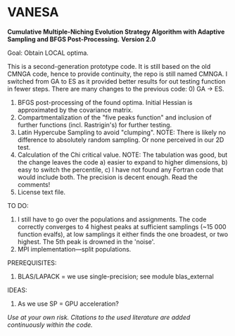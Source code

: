 # VANESA
**Cumulative Multiple-Niching Evolution Strategy Algorithm with Adaptive Sampling and BFGS Post-Processing.**
**Version 2.0**

Goal: Obtain LOCAL optima.

This is a second-generation prototype code. It is still based on the old CMNGA code, hence to provide continuity, the repo is still named CMNGA.
I switched from GA to ES as it provided better results for out testing function in fewer steps. There are many changes to the previous code:
0) GA -> ES.
1) BFGS post-processing of the found optima. Initial Hessian is approximated by the covariance matrix.
2) Compartmentalization of the "five peaks function" and inclusion of further functions (incl. Rastrigin's) for further testing.
3) Latin Hypercube Sampling to avoid "clumping". NOTE: There is likely no difference to absolutely random sampling. Or none perceived in our 2D test.
4) Calculation of the Chi critical value. NOTE: The tabulation was good, but the change leaves the code a) easier to expand to higher dimensions, b) easy to switch the percentile, c) I have not found any Fortran code that would include both. The precision is decent enough. Read the comments!
5) License text file.

TO DO:
1) I still have to go over the populations and assignments. The code correctly converges to 4 highest peaks at sufficient samplings (~15 000 function evalfs), at low samplings it either finds the one broadest, or two highest. The 5th peak is drowned in the 'noise'.
2) MPI implementation—split populations.

PREREQUISITES:
1) BLAS/LAPACK = we use single-precision; see module blas_external

IDEAS:
1) As we use SP = GPU acceleration?

*Use at your own risk. Citations to the used literature are added continuously within the code.*
